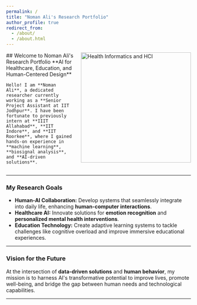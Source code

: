 ```yaml
---
permalink: /
title: "Noman Ali's Research Portfolio"
author_profile: true
redirect_from: 
  - /about/
  - /about.html
---
```


<div style="display: flex; align-items: flex-start; justify-content: space-between;">
  <div>
    ## Welcome to Noman Ali's Research Portfolio
    **AI for Healthcare, Education, and Human-Centered Design**

    Hello! I am **Noman Ali**, a dedicated researcher currently working as a **Senior Project Assistant at IIT Jodhpur**. I have been fortunate to previously intern at **IIIT Allahabad**, **IIT Indore**, and **IIT Roorkee**, where I gained hands-on experience in **machine learning**, **biosignal analysis**, and **AI-driven solutions**.
  </div>
  <img src="About/images/HCI_HI.jpeg" alt="Health Informatics and HCI" style="width: 300px; margin-left: 20px;" />
</div>

---

### My Research Goals

- **Human-AI Collaboration:** Develop systems that seamlessly integrate into daily life, enhancing **human-computer interactions**.
- **Healthcare AI:** Innovate solutions for **emotion recognition** and **personalized mental health interventions**.
- **Education Technology:** Create adaptive learning systems to tackle challenges like cognitive overload and improve immersive educational experiences.

---

### Vision for the Future

At the intersection of **data-driven solutions** and **human behavior**, my mission is to harness AI's transformative potential to improve lives, promote well-being, and bridge the gap between human needs and technological capabilities.

---










